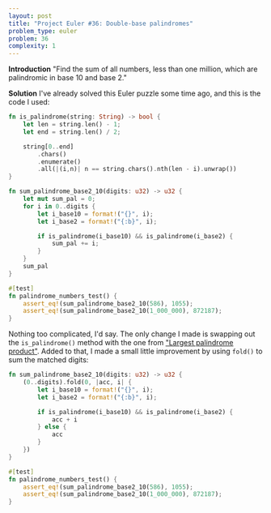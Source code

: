 ```yaml
---
layout: post
title: "Project Euler #36: Double-base palindromes"
problem_type: euler
problem: 36
complexity: 1
---
```




**Introduction**
"Find the sum of all numbers, less than one million, which are palindromic in base 10 and base 2."

**Solution**
I've already solved this Euler puzzle some time ago, and this is the code I used:

```rust
fn is_palindrome(string: String) -> bool {
    let len = string.len() - 1;
    let end = string.len() / 2;

    string[0..end]
        .chars()
        .enumerate()
        .all(|(i,n)| n == string.chars().nth(len - i).unwrap())
}

fn sum_palindrome_base2_10(digits: u32) -> u32 {
    let mut sum_pal = 0;
    for i in 0..digits {
        let i_base10 = format!("{}", i);
        let i_base2 = format!("{:b}", i);

        if is_palindrome(i_base10) && is_palindrome(i_base2) {
            sum_pal += i;
        }
    }
    sum_pal
}

#[test]
fn palindrome_numbers_test() {
    assert_eq!(sum_palindrome_base2_10(586), 1055);
    assert_eq!(sum_palindrome_base2_10(1_000_000), 872187);
}
```

Nothing too complicated, I'd say. The only change I made is swapping out the `is_palindrome()` method with the one from ["Largest palindrome product"](/2021/10/23/project-euler-4-largest-palindrome-product.html). Added to that, I made a small little improvement by using `fold()` to sum the matched digits:

```rust
fn sum_palindrome_base2_10(digits: u32) -> u32 {
    (0..digits).fold(0, |acc, i| {
        let i_base10 = format!("{}", i);
        let i_base2 = format!("{:b}", i);

        if is_palindrome(i_base10) && is_palindrome(i_base2) {
            acc + i
        } else {
            acc
        }
    })
}

#[test]
fn palindrome_numbers_test() {
    assert_eq!(sum_palindrome_base2_10(586), 1055);
    assert_eq!(sum_palindrome_base2_10(1_000_000), 872187);
}
```


